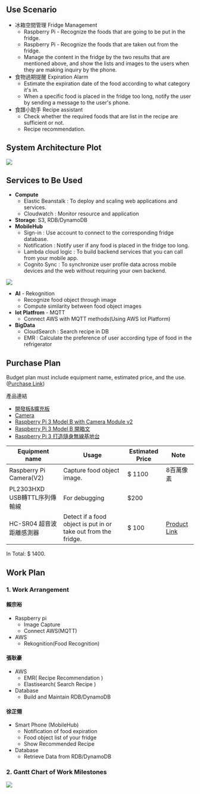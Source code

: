 ## Use Scenario
- 冰箱空間管理 Fridge Management
    - Raspberry Pi - Recognize the foods that are going to be put in the fridge.
    - Raspberry Pi - Recognize the foods that are taken out from the fridge.
    - Manage the content in the fridge by the two       results that are mentioned above, and show the lists and images to the users when they are making inquiry by the phone.
- 食物過期提醒 Expiration Alarm
    - Estimate the expiration date of the food according to what category it's in.
    - When a specific food is placed in the fridge too long, notify the user by sending a message to the user's phone. 
- 食譜小助手 Recipe assistant
    - Check whether the required foods that are list in the recipe are sufficient or not.
    - Recipe recommendation.

## System Architecture Plot

![](https://i.imgur.com/tKNtdAo.png)


## Services to Be Used

- **Compute**
    - Elastic Beanstalk : To deploy and scaling web applications and services.
    - Cloudwatch : Monitor resource and application
- **Storage**: S3, RDB/DynamoDB
- **MobileHub**
    - Sign-in : Use account to connect to the corresponding fridge database.
    - Notification : Notify user if any food is placed in the fridge too long.
    - Lambda cloud logic : To build backend services that you can call from your mobile app.
    - Cognito Sync : To synchronize user profile data across mobile devices and the web without requiring your own backend.

![](https://i.imgur.com/d5vjMfN.png)

- **AI** - Rekognition
    - Recognize food object through image
    - Compute similarity between food object images
- **Iot Platfrom** - MQTT
    - Connect AWS with MQTT methods(Using AWS Iot Platform)
- **BigData**
    - CloudSearch : Search recipe in DB
    - EMR : Calculate the preference of user according type of food in the refrigerator

## Purchase Plan

Budget plan must include equipment name, estimated price, and the use. ([Purchase Link](https://www.raspberrypi.com.tw/purchase/))

產品連結
- [開發板&擴充板](https://www.raspberrypi.com.tw/shop/board/)
- [Camera](https://www.raspberrypi.com.tw/tag/camera/)
- [Raspberry Pi 3 Model B with Camera Module v2](https://www.element14.com/community/docs/DOC-83171/l/raspberry-pi-3-model-b-with-camera-module-v2)
- [Raspberry Pi 3 Model B 開箱文](http://blog.itist.tw/2016/03/clean-installation-and-setup-on-raspbian-jessie.html)
- [Raspberry Pi 3 打造隨身無線基地台](http://blog.itist.tw/2016/03/using-raspberry-pi-3-as-wifi-ap-with-raspbian-jessie.html)

| Equipment name | Usage | Estimated Price | Note |
| -------------- | ----- | --------------- | ---- 
| Raspberry Pi Camera(V2) | Capture food object image. | $ 1100 | 8百萬像素 |
|PL2303HXD USB轉TTL序列傳輸線|For debugging| $200| |
| HC-SR04 超音波距離感測器 | Detect if a food object is put in or take out from the fridge. | $ 100 | [Product Link](https://www.raspberrypi.com.tw/12830/1231/) |

In Total: $ 1400.

## Work Plan
### 1. Work Arrangement

#### 賴宗裕
- Raspberry pi
    - Image Capture
    - Connect AWS(MQTT)
- AWS
    - Rekognition(Food Recognition) 

#### 張耿豪
- AWS
    - EMR( Recipe Recommendation )
    - Elastisearch( Search Recipe )
- Database
    - Build and Maintain RDB/DynamoDB

#### 徐芷翎
- Smart Phone (MobileHub)
    - Notification of food expiration
    - Food object list of your fridge
    - Show Recommended Recipe
- Database
    - Retrieve Data from RDB/DynamoDB

### 2. Gantt Chart of Work Milestones

![](https://i.imgur.com/ibVg2qm.png)